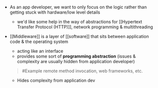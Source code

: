- As an app developer, we want to only focus on the logic rather than getting stuck with hardware/low level details
	- we'd like some help in the way of abstractions for [[Hypertext Transfer Protocol (HTTP)]], network programming & multithreading

- [[Middleware]] is a layer of [[software]] that sits between application code & the operating system
	- acting like an interface
	- provides some sort of **programming abstraction** (issues & complexity are usually hidden from application developer)
	>	#Example 
	>	remote method invocation, web frameworks, etc.

	- Hides complexity from application dev